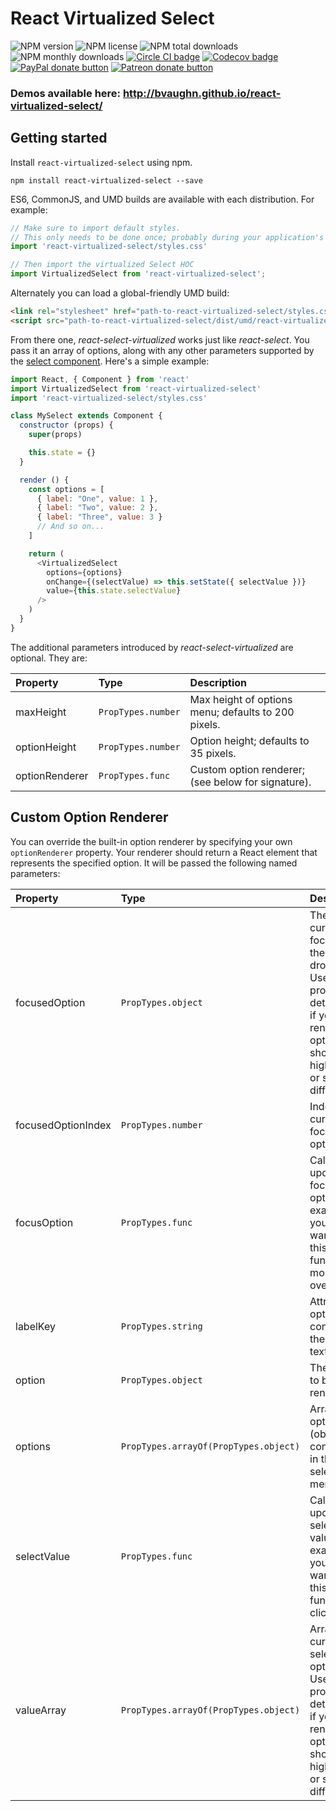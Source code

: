 # React Virtualized Select

![NPM version](https://img.shields.io/npm/v/react-virtualized-select.svg?style=flat)
![NPM license](https://img.shields.io/npm/l/react-virtualized-select.svg?style=flat)
![NPM total downloads](https://img.shields.io/npm/dt/react-virtualized-select.svg?style=flat)
![NPM monthly downloads](https://img.shields.io/npm/dm/react-virtualized-select.svg?style=flat)
[![Circle CI badge](https://img.shields.io/circleci/project/bvaughn/react-virtualized-select/master.svg?style=flat)](https://circleci.com/gh/bvaughn/react-virtualized-select)
[![Codecov badge](https://img.shields.io/codecov/c/github/bvaughn/react-virtualized-select/master.svg)](https://codecov.io/github/bvaughn/react-virtualized-select)
[![PayPal donate button](https://img.shields.io/badge/paypal-donate-lightgray.svg?style=flat)](https://www.paypal.com/cgi-bin/webscr?cmd=_s-xclick&hosted_button_id=5CVMYQKVPZC72)
[![Patreon donate button](https://img.shields.io/badge/patreon-donate%20once-lightgray.svg?style=flat)](https://www.patreon.com/user?u=2979769)

### Demos available here: http://bvaughn.github.io/react-virtualized-select/

Getting started
---------------

Install `react-virtualized-select` using npm.

```shell
npm install react-virtualized-select --save
```

ES6, CommonJS, and UMD builds are available with each distribution.
For example:

```js
// Make sure to import default styles.
// This only needs to be done once; probably during your application's bootstrapping process.
import 'react-virtualized-select/styles.css'

// Then import the virtualized Select HOC
import VirtualizedSelect from 'react-virtualized-select';
```

Alternately you can load a global-friendly UMD build:

```html
<link rel="stylesheet" href="path-to-react-virtualized-select/styles.css">
<script src="path-to-react-virtualized-select/dist/umd/react-virtualized-select.js"></script>
```

From there one, _react-select-virtualized_ works just like _react-select_. You pass it an array of options, along with any other parameters supported by the [select component](https://github.com/JedWatson/react-select/#usage). Here's a simple example:

```js
import React, { Component } from 'react'
import VirtualizedSelect from 'react-virtualized-select'
import 'react-virtualized-select/styles.css'

class MySelect extends Component {
  constructor (props) {
    super(props)

    this.state = {}
  }

  render () {
    const options = [
      { label: "One", value: 1 },
      { label: "Two", value: 2 },
      { label: "Three", value: 3 }
      // And so on...
    ]

    return (
      <VirtualizedSelect
        options={options}
        onChange={(selectValue) => this.setState({ selectValue })}
        value={this.state.selectValue}
      />
    )
  }
}
```

The additional parameters introduced by _react-select-virtualized_ are optional. They are:

| Property | Type | Description |
|:---|:---|:---|
| maxHeight | `PropTypes.number` | Max height of options menu; defaults to 200 pixels. |
| optionHeight | `PropTypes.number` | Option height; defaults to 35 pixels. |
| optionRenderer | `PropTypes.func` | Custom option renderer; (see below for signature). |

## Custom Option Renderer

You can override the built-in option renderer by specifying your own `optionRenderer` property. Your renderer should return a React element that represents the specified option. It will be passed the following named parameters:

| Property | Type | Description |
|:---|:---|:---|
| focusedOption | `PropTypes.object` | The option currently-focused in the dropdown. Use this property to determine if your rendered option should be highlighted or styled differently. |
| focusedOptionIndex | `PropTypes.number` | Index of the currently-focused option. |
| focusOption | `PropTypes.func` | Callback to update the focused option; for example, you may want to call this function on mouse-over. |
| labelKey | `PropTypes.string` | Attribute of option that contains the display text. |
| option | `PropTypes.object` | The option to be rendered. |
| options | `PropTypes.arrayOf(PropTypes.object)` | Array of options (objects) contained in the select menu. |
| selectValue | `PropTypes.func` | Callback to update the selected values; for example, you may want to call this function on click. |
| valueArray | `PropTypes.arrayOf(PropTypes.object)` | Array of the currently-selected options. Use this property to determine if your rendered option should be highlighted or styled differently. |

